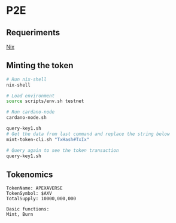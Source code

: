 # P2E

## Requeriments

[Nix](https://nixos.org)

## Minting the token

```bash
# Run nix-shell
nix-shell

# Load environment
source scripts/env.sh testnet

# Run cardano-node
cardano-node.sh

query-key1.sh
# Get the data from last command and replace the string below
mint-token-cli.sh "TxHash#TxIx"

# Query again to see the token transaction
query-key1.sh
```

## Tokenomics

```
TokenName: APEXAVERSE
TokenSymbol: $AXV
TotalSupply: 10000,000,000

Basic functions:
Mint, Burn
```
